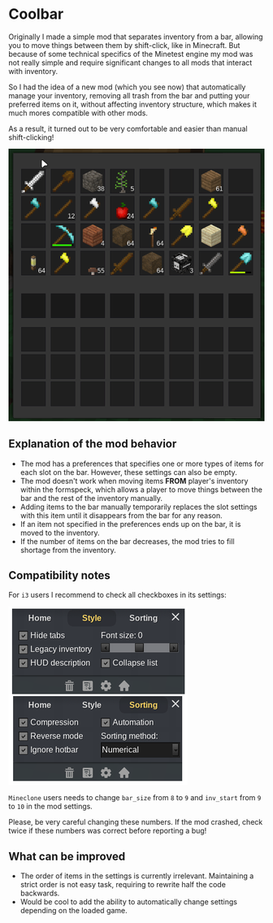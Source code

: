 # Coolbar

Originally I made a simple mod that separates inventory from a bar, allowing you
to move things between them by shift-click, like in Minecraft. But because of
some technical specifics of the Minetest engine my mod was not really simple and
require significant changes to all mods that interact with inventory.

So I had the idea of a new mod (which you see now) that automatically manage
your inventory, removing all trash from the bar and putting your preferred items
on it, without affecting inventory structure, which makes it much mores
compatible with other mods.

As a result, it turned out to be very comfortable and easier than manual
shift-clicking!

![demo](images/screenrecord.gif)

## Explanation of the mod behavior

- The mod has a preferences that specifies one or more types of items for each
  slot on the bar. However, these settings can also be empty.
- The mod doesn't work when moving items **FROM** player's inventory within the
  formspeck, which allows a player to move things between the bar and the rest
  of the inventory manually.
- Adding items to the bar manually temporarily replaces the slot settings with
  this item until it disappears from the bar for any reason.
- If an item not specified in the preferences ends up on the bar, it is moved to
  the inventory.
- If the number of items on the bar decreases, the mod tries to fill shortage
  from the inventory.

## Compatibility notes

For `i3` users I recommend to check all checkboxes in its settings:

![demo](images/i3.png)

`Mineclone` users needs to change `bar_size` from `8` to `9` and `inv_start`
from `9` to `10` in the mod settings.

Please, be very careful changing these numbers. If the mod crashed, check twice
if these numbers was correct before reporting a bug!

## What can be improved

- The order of items in the settings is currently irrelevant. Maintaining a
  strict order is not easy task, requiring to rewrite half the code backwards.
- Would be cool to add the ability to automatically change settings depending on
  the loaded game.
